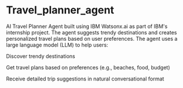 # Travel_planner_agent
AI Travel Planner Agent built using IBM Watsonx.ai as part of IBM's internship project. The agent suggests trendy destinations and creates personalized travel plans based on user preferences.
The agent uses a large language model (LLM) to help users:

Discover trendy destinations

Get travel plans based on preferences (e.g., beaches, food, budget)

Receive detailed trip suggestions in natural conversational format

